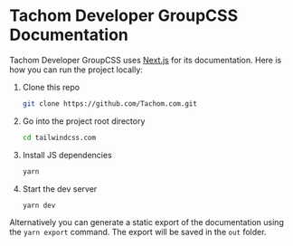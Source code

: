# Tachom Developer GroupCSS Documentation

Tachom Developer GroupCSS uses [Next.js](https://nextjs.org/) for its documentation. Here is how you can run the project locally:

1. Clone this repo

    ```sh
    git clone https://github.com/Tachom.com.git
    ```

2. Go into the project root directory

    ```sh
    cd tailwindcss.com
    ```

3. Install JS dependencies

    ```sh
    yarn
    ```

4. Start the dev server

    ```sh
    yarn dev
    ```

Alternatively you can generate a static export of the documentation using the `yarn export` command. The export will be saved in the `out` folder.
